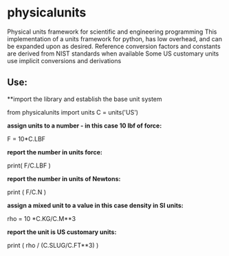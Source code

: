 # physicalunits
Physical units framework for scientific and engineering programming
This implementation of a units framework for python, has low overhead, and can be expanded upon as desired.
Reference conversion factors and constants are derived from NIST standards when available
Some US customary units use implicit conversions and derivations

## Use:

**import the library and establish the base unit system

from physicalunits import units
C = units('US')

**assign units to a number - in this case 10 lbf of force:**

F = 10*C.LBF

**report the number in units force:**

print( F/C.LBF )

**report the number in units of Newtons:**

print ( F/C.N )

**assign a mixed unit to a value in this case density in SI units:**

rho = 10 *C.KG/C.M**3

**report the unit is US customary units:**

print ( rho / (C.SLUG/C.FT**3) )
